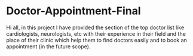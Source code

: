 # Doctor-Appointment-Final
Hi all, in this project I have provided the section of the top doctor list like cardiologists, neurologists, etc with their experience in their field and the place of their clinic which help them to find doctors easily and to book an appointment (in the future scope). 
